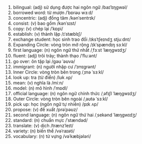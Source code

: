 1. bilingual: (adj) sử dụng được hai ngôn ngữ /baɪˈlɪŋɡwəl/
1. borrowed word: từ mượn /ˈbɒrəʊ wɜːd/
1. concentric: (adj) đồng tâm /kənˈsentrɪk/
1. consist: (v) bao gồm /kənˈsɪst/
1. copy: (v) chép lại /ˈkɒpi/
1. establish: (v) thành lập /ɪˈstæblɪʃ/
1. exchange student: học sinh trao đổi /ɪksˈtʃeɪndʒ stjuːdnt/
1. Expanding Circle: vòng tròn mở rộng /ɪkˈspændɪŋ sɜːkl/
1. first language: (n) ngôn ngữ thứ nhất /ˌfɜːst ˈlæŋɡwɪdʒ/
1. fluent: (adj) trôi trảy; thành thạo /ˈﬂuːənt/
1. go over: ôn tập lại /ɡəʊ ˈəʊvə/
1. immigrant: (n) người nhập cư /ˈɪmɪɡrənt/
1. Inner Circle: vòng tròn bên trong /ˌɪnə ˈsɜːkl/
1. look up: tra (từ điển) /lʊk ʌp/
1. mean: (v) nghĩa là /miːn/
1. model: (n) mô hình /ˈmɒdl/
1. official language: (n) ngôn ngữ chính thức /ˌəfɪʃl ˈlæŋɡwɪdʒ/
1. Outer Circle: vòng tròn bên ngoài /ˌaʊtə ˈsɜːkl/
1. pick up: học (ngôn ngữ tự nhiên) /pɪk ʌp/
1. propose: (v) đề xuất /prəˈpəʊz/
1. second language: (n) ngôn ngữ thứ hai /ˌsekənd ˈlæŋɡwɪdʒ/
1. standard: (n) chuẩn mực /ˈstændəd/
1. translate: (v) dịch /trænzˈleɪt/
1. variety: (n) biến thể /vəˈraɪəti/
1. vocabulary: (n) từ vựng /vəˈkæbjələri/
